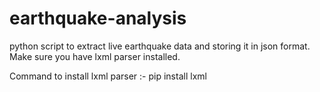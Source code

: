 # earthquake-analysis
python script to extract live earthquake data and storing it in json format. Make sure you have lxml parser installed. 

Command to install lxml parser :- pip install lxml
